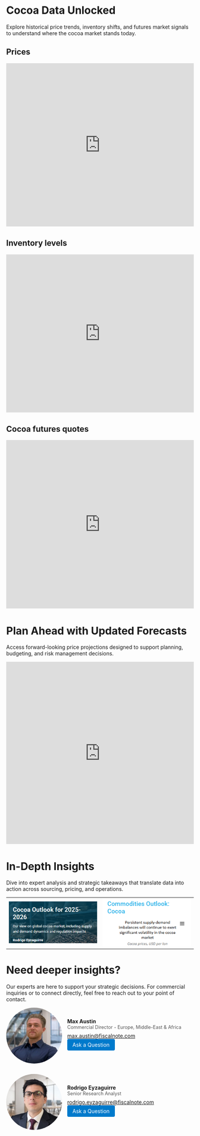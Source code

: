<link rel="stylesheet" href="doc/assets/style.css">

# <span class="section-title">Cocoa Data Unlocked</span>

<p class="section-desc">Explore historical price trends, inventory shifts, and futures market signals to understand where the cocoa market stands today.</p>

## <span class="section-subtitle">Prices</span>

<iframe title="Price volatility has increased significantly since H2 2023" aria-label="Interactive line chart" id="datawrapper-chart-fzrby" src="https://datawrapper.dwcdn.net/fzrby/1/" scrolling="no" frameborder="0" style="width: 0; min-width: 100% !important; border: none;" height="438" data-external="1"></iframe><script type="text/javascript">!function(){"use strict";window.addEventListener("message",function(a){if(void 0!==a.data["datawrapper-height"]){var e=document.querySelectorAll("iframe");for(var t in a.data["datawrapper-height"])for(var r,i=0;r=e[i];i++)if(r.contentWindow===a.source){var d=a.data["datawrapper-height"][t]+"px";r.style.height=d}}})}();
</script>

## <span class="section-subtitle">Inventory levels</span>

<iframe title="Cocoa inventories are rebounding given tariff tensions" aria-label="Interactive line chart" id="datawrapper-chart-88Nf2" src="https://datawrapper.dwcdn.net/88Nf2/2/" scrolling="no" frameborder="0" style="width: 0; min-width: 100% !important; border: none;" height="424" data-external="1"></iframe><script type="text/javascript">!function(){"use strict";window.addEventListener("message",function(a){if(void 0!==a.data["datawrapper-height"]){var e=document.querySelectorAll("iframe");for(var t in a.data["datawrapper-height"])for(var r,i=0;r=e[i];i++)if(r.contentWindow===a.source){var d=a.data["datawrapper-height"][t]+"px";r.style.height=d}}})}();
</script>

## <span class="section-subtitle">Cocoa futures quotes</span>

<iframe title="Cocoa futures backwardation reflects supply challenges" aria-label="Column Chart" id="datawrapper-chart-nZXcD" src="https://datawrapper.dwcdn.net/nZXcD/1/" scrolling="no" frameborder="0" style="width: 0; min-width: 100% !important; border: none;" height="452" data-external="1"></iframe><script type="text/javascript">!function(){"use strict";window.addEventListener("message",function(a){if(void 0!==a.data["datawrapper-height"]){var e=document.querySelectorAll("iframe");for(var t in a.data["datawrapper-height"])for(var r,i=0;r=e[i];i++)if(r.contentWindow===a.source){var d=a.data["datawrapper-height"][t]+"px";r.style.height=d}}})}();
</script>

# <span class="section-title">Plan Ahead with Updated Forecasts</span>
<p class="section-desc">Access forward-looking price projections designed to support planning, budgeting, and risk management decisions.</p>

<iframe title="FV cocoa price forecasts signals lower prices compared to 2024, but our risk outlook is tilted toward higher prices" aria-label="Table" id="datawrapper-chart-NNq1v" src="https://datawrapper.dwcdn.net/NNq1v/2/" scrolling="no" frameborder="0" style="width: 0; min-width: 100% !important; border: none;" height="489" data-external="1"></iframe><script type="text/javascript">!function(){"use strict";window.addEventListener("message",function(a){if(void 0!==a.data["datawrapper-height"]){var e=document.querySelectorAll("iframe");for(var t in a.data["datawrapper-height"])for(var r,i=0;r=e[i];i++)if(r.contentWindow===a.source){var d=a.data["datawrapper-height"][t]+"px";r.style.height=d}}})}();
</script>

# <span class="section-title">In-Depth Insights</span>
<p class="section-desc">Dive into expert analysis and strategic takeaways that translate data into action across sourcing, pricing, and operations.</p>

<table>
  <tr>
    <td>
      <a href="https://app.frontierview.com/report/5084/cocoa-outlook-for-2025-2026">
        <img src="doc/assets/Cocoa-Snapshot.png" alt="Cocoa Snapshot" width="350"/>
      </a>
    </td>
    <td>
      <a href="https://app.frontierview.com/insightBite/3091/commodities-outlook-cocoa">
        <img src="doc/assets/Cocoa-Insight-Bite.png" alt="Cocoa Insight Bite" width="350"/>
      </a>
    </td>
  </tr>
</table>

# <span class="section-title">Need deeper insights?</span>
<p class="section-desc">Our experts are here to support your strategic decisions. For commercial inquiries or to connect directly, feel free to reach out to your point of contact.</p>  

<div style="display: flex; gap: 2em; justify-content: flex-start; margin-top: 1em; flex-wrap: wrap;">
  <!-- Max Austin card -->
  <div style="display: flex; align-items: center;">
    <img
      src="doc/assets/max-photo.jpg"
      alt="Max Austin, Commercial Director - Europe, Middle-East & Africa"
      style="border-radius: 50%; width: 150px; height: 150px; object-fit: cover; margin-right: 1em;"
    >
    <div>
      <p style="margin: 0; font-weight: bold;">Max Austin</p>
      <p style="margin: 0 0 .5em 0; font-size: .9em; color: #555;">Commercial Director - Europe, Middle-East & Africa</p>
      <p style="margin: 0;">
        <a href="mailto:max.austin@fiscalnote.com">max.austin@fiscalnote.com</a>
      </p>
      <p style="margin-top: .5em;">
        <a href="/contact" style="text-decoration: none; padding: .5em 1em; background: #007acc; color: white; border-radius: 4px;">
          Ask a Question
        </a>
      </p>
    </div>
  </div>

  <!-- Rodrigo Eyzaguirre card -->
  <div style="display: flex; align-items: center;">
    <img
      src="doc/assets/rodrigo-photo.jpg"
      alt="Rodrigo Eyzaguirre, Senior Research Analyst"
      style="border-radius: 50%; width: 150px; height: 150px; object-fit: cover; margin-right: 1em;"
    >
    <div>
      <p style="margin: 0; font-weight: bold;">Rodrigo Eyzaguirre</p>
      <p style="margin: 0 0 .5em 0; font-size: .9em; color: #555;">Senior Research Analyst</p>
      <p style="margin: 0;">
        <a href="mailto:rodrigo.eyzaguirre@fiscalnote.com">rodrigo.eyzaguirre@fiscalnote.com</a>
      </p>
      <p style="margin-top: .5em;">
        <a href="/contact" style="text-decoration: none; padding: .5em 1em; background: #007acc; color: white; border-radius: 4px;">
          Ask a Question
        </a>
      </p>
    </div>
  </div>
</div>
